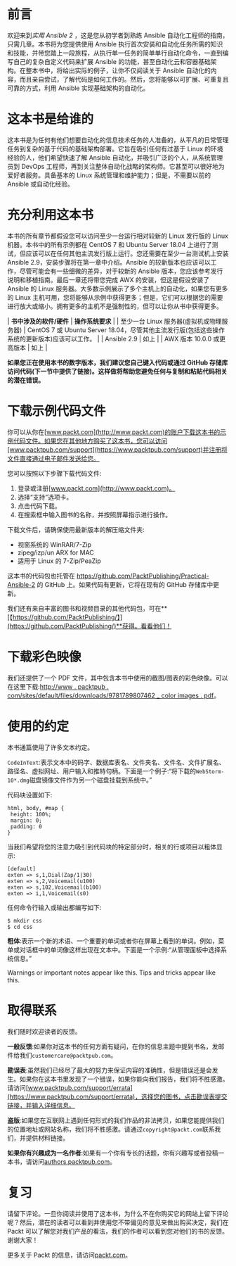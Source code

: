 # 前言

欢迎来到*实用 Ansible 2* ，这是您从初学者到熟练 Ansible 自动化工程师的指南，只需几章。本书将为您提供使用 Ansible 执行首次安装和自动化任务所需的知识和技能，并带您踏上一段旅程，从执行单一任务的简单单行自动化命令，一直到编写自己的复杂自定义代码来扩展 Ansible 的功能，甚至自动化云和容器基础架构。在整本书中，将给出实际的例子，让你不仅阅读关于 Ansible 自动化的内容，而且亲自尝试，了解代码是如何工作的。然后，您将能够以可扩展、可重复且可靠的方式，利用 Ansible 实现基础架构的自动化。

# 这本书是给谁的

这本书是为任何有他们想要自动化的信息技术任务的人准备的，从平凡的日常管理任务到复杂的基于代码的基础架构部署。它旨在吸引任何有过基于 Linux 的环境经验的人，他们希望快速了解 Ansible 自动化，并吸引广泛的个人，从系统管理员到 DevOps 工程师，再到关注整体自动化战略的架构师。它甚至可以很好地为爱好者服务。具备基本的 Linux 系统管理和维护能力；但是，不需要以前的 Ansible 或自动化经验。

# 充分利用这本书

本书的所有章节都假设您可以访问至少一台运行相对较新的 Linux 发行版的 Linux 机器。本书中的所有示例都在 CentOS 7 和 Ubuntu Server 18.04 上进行了测试，但应该可以在任何其他主流发行版上运行。您还需要在至少一台测试机上安装 Ansible 2.9，安装步骤将在第一章中介绍。Ansible 的较新版本也应该可以工作，尽管可能会有一些细微的差异，对于较新的 Ansible 版本，您应该参考发行说明和移植指南。最后一章还将带您完成 AWX 的安装，但这是假设安装了 Ansible 的 Linux 服务器。大多数示例展示了多个主机上的自动化，如果您有更多的 Linux 主机可用，您将能够从示例中获得更多；但是，它们可以根据您的需要进行放大或缩小。拥有更多的主机不是强制性的，但可以让你从书中获得更多。

| **书中涉及的软件/硬件** | **操作系统要求** |
| 至少一台 Linux 服务器(虚拟机或物理服务器) | CentOS 7 或 Ubuntu Server 18.04，尽管其他主流发行版(包括这些操作系统的更新版本)应该可以工作。 |
| Ansible 2.9 | 如上 |
| AWX 版本 10.0.0 或更高版本 | 如上 |

**如果您正在使用本书的数字版本，我们建议您自己键入代码或通过 GitHub 存储库访问代码(下一节中提供了链接)。这样做将帮助您避免任何与复制和粘贴代码相关的潜在错误。**

# 下载示例代码文件

你可以从你在[www.packt.com](http://www.packt.com)的账户下载这本书的示例代码文件。如果您在其他地方购买了这本书，您可以访问[www.packtpub.com/support](https://www.packtpub.com/support)并注册将文件直接通过电子邮件发送给您。

您可以按照以下步骤下载代码文件:

1.  登录或注册[www.packt.com](http://www.packt.com)。
2.  选择“支持”选项卡。
3.  点击代码下载。
4.  在搜索框中输入图书的名称，并按照屏幕指示进行操作。

下载文件后，请确保使用最新版本的解压缩文件夹:

*   视窗系统的 WinRAR/7-Zip
*   zipeg/izp/un ARX for MAC
*   适用于 Linux 的 7-Zip/PeaZip

这本书的代码包也托管在 https://github.com/PacktPublishing/Practical-Ansible-2 的 GitHub 上。如果代码有更新，它将在现有的 GitHub 存储库中更新。

我们还有来自丰富的图书和视频目录的其他代码包，可在**[【https://github.com/PacktPublishing/】](https://github.com/PacktPublishing/)**获得。看看他们！

# 下载彩色映像

我们还提供了一个 PDF 文件，其中包含本书中使用的截图/图表的彩色映像。可以在这里下载:[http://www . packtpub . com/sites/default/files/downloads/9781789807462 _ color images . pdf](_ColorImages.pdf)。

# 使用的约定

本书通篇使用了许多文本约定。

`CodeInText`:表示文本中的码字、数据库表名、文件夹名、文件名、文件扩展名、路径名、虚拟网址、用户输入和推特句柄。下面是一个例子:“将下载的`WebStorm-10*.dmg`磁盘镜像文件作为另一个磁盘挂载到系统中。”

代码块设置如下:

```
html, body, #map {
 height: 100%; 
 margin: 0;
 padding: 0
}
```

当我们希望将您的注意力吸引到代码块的特定部分时，相关的行或项目以粗体显示:

```
[default]
exten => s,1,Dial(Zap/1|30)
exten => s,2,Voicemail(u100)
exten => s,102,Voicemail(b100)
exten => i,1,Voicemail(s0)
```

任何命令行输入或输出都编写如下:

```
$ mkdir css
$ cd css
```

**粗体**:表示一个新的术语、一个重要的单词或者你在屏幕上看到的单词。例如，菜单或对话框中的单词像这样出现在文本中。下面是一个示例:“从管理面板中选择系统信息。”

Warnings or important notes appear like this. Tips and tricks appear like this.

# 取得联系

我们随时欢迎读者的反馈。

**一般反馈**:如果你对这本书的任何方面有疑问，在你的信息主题中提到书名，发邮件给我们`customercare@packtpub.com`。

**勘误表**:虽然我们已经尽了最大的努力来保证内容的准确性，但是错误还是会发生。如果你在这本书里发现了一个错误，如果你能向我们报告，我们将不胜感激。请访问[www.packtpub.com/support/errata](https://www.packtpub.com/support/errata)，选择您的图书，点击勘误表提交链接，并输入详细信息。

**盗版**:如果您在互联网上遇到任何形式的我们作品的非法拷贝，如果您能提供我们的位置地址或网站名称，我们将不胜感激。请通过`copyright@packt.com`联系我们，并提供材料链接。

**如果你有兴趣成为一名作者**:如果有一个你有专长的话题，你有兴趣写或者投稿一本书，请访问[authors.packtpub.com](http://authors.packtpub.com/)。

# 复习

请留下评论。一旦你阅读并使用了这本书，为什么不在你购买它的网站上留下评论呢？然后，潜在的读者可以看到并使用您不带偏见的意见来做出购买决定，我们在 Packt 可以了解您对我们产品的看法，我们的作者可以看到您对他们的书的反馈。谢谢大家！

更多关于 Packt 的信息，请访问[packt.com](http://www.packt.com/)。